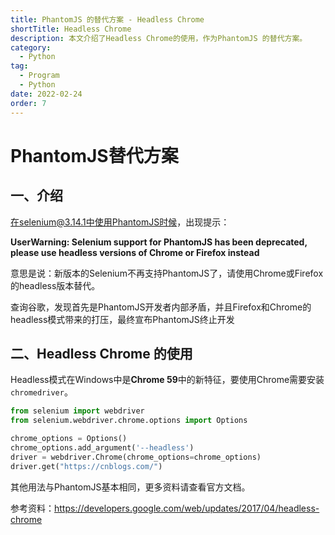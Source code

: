 ```yaml
---
title: PhantomJS 的替代方案 - Headless Chrome
shortTitle: Headless Chrome
description: 本文介绍了Headless Chrome的使用，作为PhantomJS 的替代方案。
category:
  - Python
tag:
  - Program
  - Python
date: 2022-02-24
order: 7
---
```


# PhantomJS替代方案

## 一、介绍

在selenium@3.14.1中使用PhantomJS时候，出现提示：

**UserWarning: Selenium support for PhantomJS has been deprecated, please use headless versions of Chrome or Firefox instead**

意思是说：新版本的Selenium不再支持PhantomJS了，请使用Chrome或Firefox的headless版本替代。

查询谷歌，发现首先是PhantomJS开发者内部矛盾，并且Firefox和Chrome的headless模式带来的打压，最终宣布PhantomJS终止开发

## 二、Headless Chrome 的使用

Headless模式在Windows中是**Chrome 59**中的新特征，要使用Chrome需要安装`chromedriver`。

```python
from selenium import webdriver
from selenium.webdriver.chrome.options import Options

chrome_options = Options()
chrome_options.add_argument('--headless')
driver = webdriver.Chrome(chrome_options=chrome_options)
driver.get("https://cnblogs.com/")
```

其他用法与PhantomJS基本相同，更多资料请查看官方文档。

参考资料：https://developers.google.com/web/updates/2017/04/headless-chrome